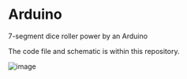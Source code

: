 # Arduino
 
7-segment dice roller power by an Arduino

The code file and schematic is within this repository. 

![image](https://user-images.githubusercontent.com/106356342/190954541-1ca64357-edda-49d1-a249-208ded43f86e.png)
